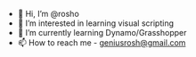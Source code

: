 - 👋 Hi, I’m @rosho
- 👀 I’m interested in learning visual scripting
- 🌱 I’m currently learning Dynamo/Grasshopper
- 📫 How to reach me - geniusrosh@gmail.com

<!---
clorophyllstories/clorophyllstories is a ✨ special ✨ repository because its `README.md` (this file) appears on your GitHub profile.
You can click the Preview link to take a look at your changes.
--->
